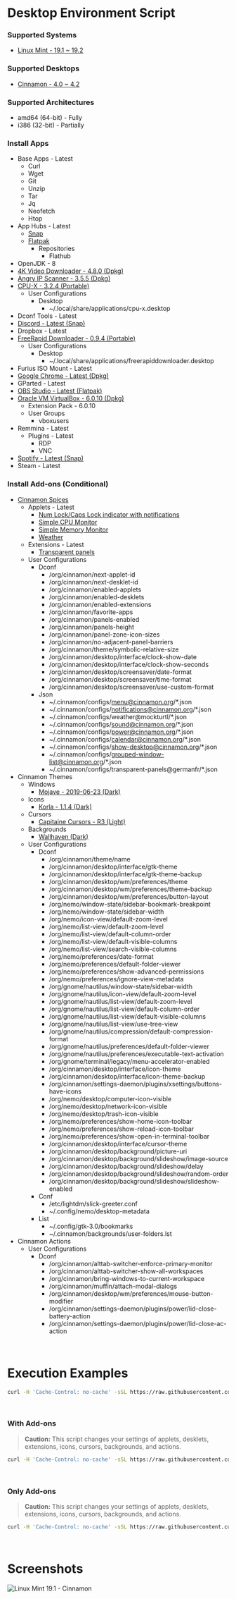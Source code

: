 # Desktop Environment Script

### Supported Systems
* [Linux Mint - 19.1 ~ 19.2](https://linuxmint.com/)

### Supported Desktops
* [Cinnamon - 4.0 ~ 4.2](https://github.com/linuxmint/cinnamon)

### Supported Architectures
* amd64 (64-bit) - Fully
* i386 (32-bit) - Partially

### Install Apps
* Base Apps - Latest
  * Curl
  * Wget
  * Git
  * Unzip
  * Tar
  * Jq
  * Neofetch
  * Htop
* App Hubs - Latest
  * [Snap](https://snapcraft.io/store)
  * [Flatpak](https://flathub.org/home)
    * Repositories
      * Flathub
* OpenJDK - 8
* [4K Video Downloader - 4.8.0 (Dpkg)](https://www.4kdownload.com/products/product-videodownloader)
* [Angry IP Scanner - 3.5.5 (Dpkg)](https://angryip.org/)
* [CPU-X - 3.2.4 (Portable)](https://github.com/X0rg/CPU-X)
  * User Configurations
    * Desktop
      * ~/.local/share/applications/cpu-x.desktop
* Dconf Tools - Latest
* [Discord - Latest (Snap)](https://snapcraft.io/discord)
* Dropbox - Latest
* [FreeRapid Downloader - 0.9.4 (Portable)](http://wordrider.net/freerapid/)
  * User Configurations
    * Desktop
      * ~/.local/share/applications/freerapiddownloader.desktop
* Furius ISO Mount - Latest
* [Google Chrome - Latest (Dpkg)](https://www.google.com/chrome/)
* GParted - Latest
* [OBS Studio - Latest (Flatpak)](https://flathub.org/apps/details/com.obsproject.Studio)
* [Oracle VM VirtualBox - 6.0.10 (Dpkg)](https://www.virtualbox.org/)
  * Extension Pack - 6.0.10
  * User Groups
    * vboxusers
* Remmina - Latest
  * Plugins - Latest
    * RDP
    * VNC
* [Spotify - Latest (Snap)](https://snapcraft.io/spotify)
* Steam - Latest

### Install Add-ons (Conditional)
* [Cinnamon Spices](https://cinnamon-spices.linuxmint.com/)
  * Applets - Latest
    * [Num Lock/Caps Lock indicator with notifications](https://cinnamon-spices.linuxmint.com/applets/view/83)
    * [Simple CPU Monitor](https://cinnamon-spices.linuxmint.com/applets/view/8)
    * [Simple Memory Monitor](https://cinnamon-spices.linuxmint.com/applets/view/34)
    * [Weather](https://cinnamon-spices.linuxmint.com/applets/view/17)
  * Extensions - Latest
    * [Transparent panels](https://cinnamon-spices.linuxmint.com/extensions/view/42)
  * User Configurations
    * Dconf
      * /org/cinnamon/next-applet-id
      * /org/cinnamon/next-desklet-id
      * /org/cinnamon/enabled-applets
      * /org/cinnamon/enabled-desklets
      * /org/cinnamon/enabled-extensions
      * /org/cinnamon/favorite-apps
      * /org/cinnamon/panels-enabled
      * /org/cinnamon/panels-height
      * /org/cinnamon/panel-zone-icon-sizes
      * /org/cinnamon/no-adjacent-panel-barriers
      * /org/cinnamon/theme/symbolic-relative-size
      * /org/cinnamon/desktop/interface/clock-show-date
      * /org/cinnamon/desktop/interface/clock-show-seconds
      * /org/cinnamon/desktop/screensaver/date-format
      * /org/cinnamon/desktop/screensaver/time-format
      * /org/cinnamon/desktop/screensaver/use-custom-format
    * Json
      * ~/.cinnamon/configs/menu@cinnamon.org/*.json
      * ~/.cinnamon/configs/notifications@cinnamon.org/*.json
      * ~/.cinnamon/configs/weather@mockturtl/*.json
      * ~/.cinnamon/configs/sound@cinnamon.org/*.json
      * ~/.cinnamon/configs/power@cinnamon.org/*.json
      * ~/.cinnamon/configs/calendar@cinnamon.org/*.json
      * ~/.cinnamon/configs/show-desktop@cinnamon.org/*.json
      * ~/.cinnamon/configs/grouped-window-list@cinnamon.org/*.json
      * ~/.cinnamon/configs/transparent-panels@germanfr/*.json
* Cinnamon Themes
  * Windows
    * [Mojave - 2019-06-23 (Dark)](https://github.com/daniloancilotto/mojave-gtk-theme)
  * Icons
    * [Korla - 1.1.4 (Dark)](https://github.com/bikass/korla)
  * Cursors
    * [Capitaine Cursors - R3 (Light)](https://github.com/keeferrourke/capitaine-cursors)
  * Backgrounds
    * [Wallhaven (Dark)](https://wallhaven.cc/)
  * User Configurations
    * Dconf
      * /org/cinnamon/theme/name
      * /org/cinnamon/desktop/interface/gtk-theme
      * /org/cinnamon/desktop/interface/gtk-theme-backup
      * /org/cinnamon/desktop/wm/preferences/theme
      * /org/cinnamon/desktop/wm/preferences/theme-backup
      * /org/cinnamon/desktop/wm/preferences/button-layout
      * /org/nemo/window-state/sidebar-bookmark-breakpoint
      * /org/nemo/window-state/sidebar-width
      * /org/nemo/icon-view/default-zoom-level
      * /org/nemo/list-view/default-zoom-level
      * /org/nemo/list-view/default-column-order
      * /org/nemo/list-view/default-visible-columns
      * /org/nemo/list-view/search-visible-columns
      * /org/nemo/preferences/date-format
      * /org/nemo/preferences/default-folder-viewer
      * /org/nemo/preferences/show-advanced-permissions
      * /org/nemo/preferences/ignore-view-metadata
      * /org/gnome/nautilus/window-state/sidebar-width
      * /org/gnome/nautilus/icon-view/default-zoom-level
      * /org/gnome/nautilus/list-view/default-zoom-level
      * /org/gnome/nautilus/list-view/default-column-order
      * /org/gnome/nautilus/list-view/default-visible-columns
      * /org/gnome/nautilus/list-view/use-tree-view
      * /org/gnome/nautilus/compression/default-compression-format
      * /org/gnome/nautilus/preferences/default-folder-viewer
      * /org/gnome/nautilus/preferences/executable-text-activation
      * /org/gnome/terminal/legacy/menu-accelerator-enabled
      * /org/cinnamon/desktop/interface/icon-theme
      * /org/cinnamon/desktop/interface/icon-theme-backup
      * /org/cinnamon/settings-daemon/plugins/xsettings/buttons-have-icons
      * /org/nemo/desktop/computer-icon-visible
      * /org/nemo/desktop/network-icon-visible
      * /org/nemo/desktop/trash-icon-visible
      * /org/nemo/preferences/show-home-icon-toolbar
      * /org/nemo/preferences/show-reload-icon-toolbar
      * /org/nemo/preferences/show-open-in-terminal-toolbar
      * /org/cinnamon/desktop/interface/cursor-theme
      * /org/cinnamon/desktop/background/picture-uri
      * /org/cinnamon/desktop/background/slideshow/image-source
      * /org/cinnamon/desktop/background/slideshow/delay
      * /org/cinnamon/desktop/background/slideshow/random-order
      * /org/cinnamon/desktop/background/slideshow/slideshow-enabled
    * Conf
      * /etc/lightdm/slick-greeter.conf
      * ~/.config/nemo/desktop-metadata
    * List
      * ~/.config/gtk-3.0/bookmarks
      * ~/.cinnamon/backgrounds/user-folders.lst
* Cinnamon Actions
  * User Configurations
    * Dconf
      * /org/cinnamon/alttab-switcher-enforce-primary-monitor
      * /org/cinnamon/alttab-switcher-show-all-workspaces
      * /org/cinnamon/bring-windows-to-current-workspace
      * /org/cinnamon/muffin/attach-modal-dialogs
      * /org/cinnamon/desktop/wm/preferences/mouse-button-modifier
      * /org/cinnamon/settings-daemon/plugins/power/lid-close-battery-action
      * /org/cinnamon/settings-daemon/plugins/power/lid-close-ac-action

<br/>

# Execution Examples

```bash
curl -H 'Cache-Control: no-cache' -sSL https://raw.githubusercontent.com/daniloancilotto/desktop-environment-script/master/install.sh | bash
```

<br/>

### With Add-ons
> **Caution:** This script changes your settings of applets, desklets, extensions, icons, cursors, backgrounds, and actions.

```bash
curl -H 'Cache-Control: no-cache' -sSL https://raw.githubusercontent.com/daniloancilotto/desktop-environment-script/master/install.sh | bash -s -- --with-add-ons
```

<br/>

### Only Add-ons
> **Caution:** This script changes your settings of applets, desklets, extensions, icons, cursors, backgrounds, and actions.

```bash
curl -H 'Cache-Control: no-cache' -sSL https://raw.githubusercontent.com/daniloancilotto/desktop-environment-script/master/install.sh | bash -s -- --only-add-ons
```

<br/>

# Screenshots

![Linux Mint 19.1 - Cinnamon](https://user-images.githubusercontent.com/29760411/61247926-6d8d0680-a728-11e9-9026-ba6b457aae82.png)